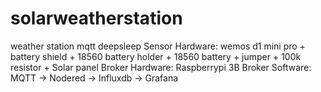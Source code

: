 # solarweatherstation
weather station mqtt deepsleep
Sensor Hardware: wemos d1 mini pro + battery shield + 18560 battery holder + 18560 battery + jumper + 100k resistor + Solar panel
Broker Hardware: Raspberrypi 3B 
Broker Software: MQTT -> Nodered -> Influxdb -> Grafana
